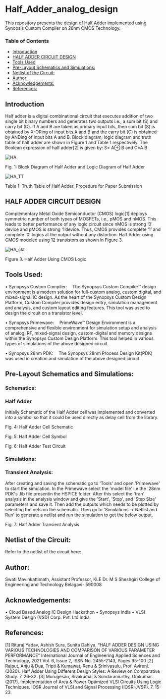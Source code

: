 # Half_Adder_analog_design
This repository presents the design of Half Adder implemented using Synopsis Custom Compiler on 28nm CMOS Technology.

### Table of Contents
 - [Introduction](#introduction)
 - [HALF ADDER CIRCUIT DESIGN](#half-adder-circuit-design)
 - [Tools Used](#tools-used)
 - [Pre-Layout Schematics and Simulations:](#pre-layout-schematics-and-simulations)
 - [Netlist of the Circuit:](#netlist-of-the-circuit)
 - [Author:](#author)
 - [Acknowledgements:](#acknowledgements)
 - [References:](#references)
 
## Introduction
Half adder is a digital combinational circuit that executes addition of two single bit binary numbers and generates two outputs i.e., a sum bit (S) and carry bit (C). If A and B are taken as primary input bits, then sum bit (S) is obtained by X-ORing of input bits A and B and the carry bit (C) is obtained by ANDing of input bits A and B. Block diagram, logic diagram and truth table of half adder are shown in Figure 1 and Table 1 respectively. The Boolean expression of half adder[2] is given by: 
S= A⊕ B and C=A.B 


![HA](https://user-images.githubusercontent.com/100190726/155269489-a46fd3d3-1d0f-40b4-bcae-6450b93dc745.JPG)

Fig. 1: Block Diagram of Half Adder and Logic Diagram of Half Adder

![HA_TT](https://user-images.githubusercontent.com/100190726/155269581-422270c2-d13a-41a4-bf47-061f11464790.JPG)


Table 1: Truth Table of Half Adder. Procedure for Paper Submission
## HALF ADDER CIRCUIT DESIGN
Complementary Metal Oxide Semiconductor (CMOS) logic[1] deploys symmetric number of both types of MOSFETs, i.e., pMOS and nMOS. This leads to better performance of any logic circuit since nMOS is strong ‘0’ device and pMOS is strong ‘1’device. Thus, CMOS provides complete ‘1’ and complete ‘0’ logics at the output without any distortion. Half Adder using CMOS modeled using 12 transistors as shown in Figure 3.


![HA_ckt](https://user-images.githubusercontent.com/100190726/155269685-35736a80-902c-4a0a-a1a4-cb42d4830b48.JPG)

 
Figure 3. Half Adder Using CMOS Logic.

## Tools Used:
• Synopsys Custom Compiler:
 The Synopsys Custom Compiler™ design environment is a modern solution for full-custom analog, custom digital, and mixed-signal IC design. As the heart of the Synopsys Custom Design Platform, Custom Compiler provides design entry, simulation management and analysis, and custom layout editing features. This tool was used to design the circuit on a transistor level.

• Synopsys Primewave:
 PrimeWave™ Design Environment is a comprehensive and flexible environment for simulation setup and analysis of analog, RF, mixed-signal design, custom-digital and memory designs within the Synopsys Custom Design Platform. This tool helped in various types of simulations of the above designed circuit.

• Synopsys 28nm PDK:
 The Synopsys 28nm Process Design Kit(PDK) was used in creation and simulation of the above designed circuit.
 
 ## Pre-Layout Schematics and Simulations:
 ### Schematics:
 ### Half Adder
 Initially Schematic of the Half Adder cell was implemented and converted into a symbol so that it could be used directly as delay cell from the library.
 
 
 
 
 Fig. 4: Half Adder Cell Schematic
 
 
 
 Fig. 5: Half Adder Cell Symbol
 
 
 
 Fig. 6: Half Adder Test Circuit 
 
 
 
 ### Simulations:
 ### Transient Analysis:
After creating and saving the schematic go to 'Tools' and open 'Primewave' to start the simulation. In the Primewave select the 'model file' i.e the '28nm PDK's .lib file presentin the HSPICE folder. After this select the 'tran' analysis in the analysis window and give the 'Start', 'Stop', and 'Step Size' parameters and save it. Then add the outputs which needs to be plotted by selecting the nets on the schematic.
Then go to 'Simulations -> Netlist and Run' to generate a netlist and run the simulation to get the below output.



Fig. 7: Half Adder Transient Analysis


## Netlist of the Circuit:
Refer to the netlist of the circuit here:

## Author:
Swati Mavinkattimath, Assistant Professor, KLE Dr. M S Sheshgiri College of Engineering and Technology Belagavi- 590008

## Acknowledgements:
• Cloud Based Analog IC Design Hackathon
• Synopsys India
• VLSI System Design (VSD) Corp. Pvt. Ltd India
## References:
[1]	Rituraj Yadav, Ashish Sura, Sunita Dahiya, “HALF ADDER DESIGN USING VARIOUS TECHNOLOGIES AND COMPARISON OF VARIOUS PARAMETER PERFORMANCE” International Journal of Engineering Applied Sciences and Technology, 2021 Vol. 6, Issue 2, ISSN No. 2455-2143, Pages 95-100 
[2]	Rajput, Anju & Dua, Tripti & Kumawat, Renu & Srinivasulu, Prof. Avireni. (2020). Half Adder Using Different Design Styles: A Review on Comparative Study. 7. 26-32.
[3]		Murugesan, Sivakumar & Sundaramurthy, Omkumar. (2017). Implementation of Area & Power Optimized VLSI Circuits Using Logic Techniques. IOSR Journal of VLSI and Signal Processing (IOSR-JVSP). 7. 15-23. 
